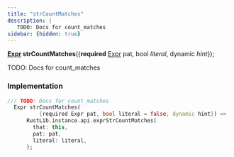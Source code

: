 ```yaml
---
title: "strCountMatches"
description: |
   TODO: Docs for count_matches
sidebar: {hidden: true}
---
```

<span class="dart-code"><strong>[Expr] strCountMatches</strong>({<span class="nobr"><strong>required</strong> [Expr] pat</span>, <span class="nobr">bool <i>literal</i></span>, <span class="nobr">dynamic <i>hint</i></span>});</span>

 TODO: Docs for count_matches
### Implementation
```dart
/// TODO: Docs for count_matches
  Expr strCountMatches(
          {required Expr pat, bool literal = false, dynamic hint}) =>
      RustLib.instance.api.exprStrCountMatches(
        that: this,
        pat: pat,
        literal: literal,
      );
```

[Expr]: /reference/classes/expr